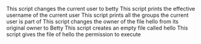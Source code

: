 This script changes the current user to betty
This script prints the effective username of the current user
This script prints all the groups the current user is part of
This script changes the owner of the file hello from its original owner to Betty
This script creates an empty file called hello
This script gives the file of hello the permission to execute
